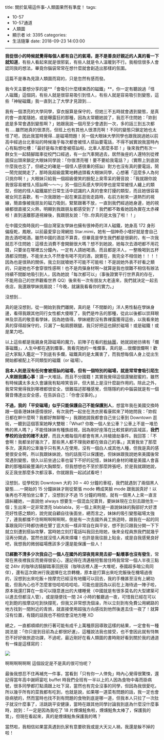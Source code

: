 title: 關於氣場這件事-人類圖果然有準度！
tags:
  - 10-57
  - 10-57通道
  - 人類圖
  - 顯示者
id: 3395
categories:
  - 生活隨筆
date: 2018-09-23 14:03:00
---

**我從很小的時候就覺得每個人都有自己的氣場，是不是善良好親近的人真的看一下就知道**，有些人看起來就是很邪氣，有些人就是令人溫暖到不行。我相信很多人會認同我的想法，畢竟你腦袋常常在想什麼就會創造出那樣的氛圍。
<!--more-->

這篇不是專為見證人類圖而寫的，只是忽然有感而發。

我今天主要想分享的是**「會吸引什麼樣東西的磁鐵」**，你一定有聽說過「怪人磁鐵」這個詞，有些人就是很容易吸引到怪人，有些人就是容易吸引到變態，這些「神秘磁鐵」我一直到上了大學才見證到....

我有一個漂亮的大學同學，穿衣服算是保守的，但她三不五時就會遇到變態，是真的會一直尾隨她，或是曝露狂的那種，因為太常聽她說了，我忍不住問她：「妳到底是多常會遇到變態啊？」她跟我說一個月至少會遇到一次，多的話三到五次都有.....雖然她真的很漂亮，但班上也有其他人很漂亮啊！不同的變態只鎖定她也太怪了吧，因此我當時覺得...是磁場問題！另一個大眼妹大學同學也跟我說過她以前高中經過台北車站的時候幾乎每次都會被怪人搭訕要電話，不得不誠實說我當時內心有點想吐槽：「最好是每次都會被搭訕啦，北車人那麼多耶！」後來我們有次一群女生一起騎腳踏車從校門口經過，有一台汽車開過去，居然後座的人還特別從裡面探出頭來鎖定大眼妹同學說：「你很漂亮喔！要不要給我電話？」（實際上到底說什麼我也忘了，但總之的確是一個怪人感很重的搭訕）對方也沒有真的要電話，鬧一鬧完就開走了，那時我超級震驚地轉過頭看大眼妹同學，心想著「這麼多人為何只挑你啊！」大眼妹只給我一個超級傻笑的臉配上臭零呆的聲音說：「我就跟你說我很容易被怪人搭訕啊～～～」另一個日系感大學同學也是常常被怪人纏上的類型，但她的怪人磁鐵屬於日常生活中認識的人真的會來打擾的類型，而且她很容易被女同志喜歡，有一次我跟她一起在東區逛街走路時，右前方射來一道熱烈的視線，簡直像被我朋友的磁力吸到，緊緊跟著不放，一直到我們經過她身邊，她的視線都很直接又火熱，明顯到我跟朋友都感受到了！我們都不敢看她因為實在太赤裸啦！直到遠離那道視線後，我跟朋友說：「你..你真的是太強了啦！！」

在中國交換時我的一個台灣室友學妹也擁有很神奇的洋人磁鐵，她身高 172 身形偏瘦乾，鳳眼，以前最愛穿台灣網拍 Star.mimi，她有一個神奇小嗜好就是會自己跑去酒吧喝酒，雖然中國的酒並不算貴，但畢竟是學生我們都是很窮的，有一次我就忍不住問她：這樣去消費不會開銷很大嗎？想不到她說，她每次去酒吧都不用花錢，只要坐在哪裡五分鐘內，一定有人請她喝酒，而且都是洋人，一整晚喝到五杯酒都沒問題，不能坐太久不然會有喝不完的酒，說實在，我完全不相信她！！！！因為也是很熟的關係，我立刻就嗆她不可能不可能啦！不是說她外表不好看之類的，只是她也不會穿很性感啊！也不是肉彈身材啊～就算是我也很難不相信有辦法持續不間斷地吸引到人，因為她說「每次都可以」（事後證實平行世界真的存在，不能用自己的世界觀看世界 QQ）後來有一次有朋友大老遠來，我們就決定一起去夜店，我還跟學妹挑眉說：「今晚，就讓我看看你的實力。」

沒想到...

真的是沒想到，從一開始到我們離開，真的是「不間斷的」洋人男性黏在學妹身邊，看得我跟其他同行女性都大傻眼了，我們是咋舌的那種，從此以後都以崇拜眼神及崇高的敬意看學妹，因為她值得。學妹絕對沒有靠裸露獲得這些，以我看來她真的穿得超保守的，只漏了一點肩膀跟腿，我只好把這也歸於磁場！或是磁鐵！或是業力吧。

以上這些都是我親身見證磁場的魔力，前陣子在看的[粉絲團](https://www.facebook.com/bonbonjinjin/photos/a.357980094408871.1073741827.357977644409116/808145719392304/?type=3&amp;theater)，她就說她彷彿有「爛事磁鐵」，人生中都在遇到爛事，我看完她的一堆爛事，真的是....很爛很爛啊！歡迎大家點入鑑定一下到底有多爛，磁鐵真的是太厲害了，而我想每個人身上從出生開始都被配上不同類型的磁鐵（or 磁場）。

**我本人則是沒有任何會被搭訕的磁場，但有一個特別的磁場，就是常常會吸引陌生人來跟我講心事**！講一大堆話，而且不分國籍！其實我覺得這個還蠻甜蜜的，雖然有時候講太多太久會讓我有點啼笑皆非，但大抵上是沒什麼副作用的。除此之外，我常常覺得我到哪裡都很安全，很難描述那種感覺，但隱隱約約中腦袋就是有一個聲音傳達出安全感，在告訴自己：「你會沒事的。」

**不過，我的「平安磁場」似乎只能保護自己不能保護別人**，想當年我在美國交換時跟一個香港妹妹感情很好，有次我們一起坐在洗衣房看康熙來了時她問我：「妳假日都在幹什麼啊？我都好無聊喔～」我跟她說我都會自己坐公車到 Downtown 逛街，一聽到這個答案她睜大雙眼：「What? 你敢一個人坐公車？公車上不是一堆恐怖的黑人嗎？」不能怪妹妹有種族歧視，因為剛好座落在比較貧窮的區域區，**我們學校的治安的確不太好**，而且大概每個月都會有黑人持槍搶劫事件。我回答：「不會啊！我都坐好幾次了，那些黑人都不理我欸都在做自己的事。」其實我坐了那麼多次，還真的公車幾乎只有黑人在使用，沒有一個白人或其他人種，但我是真的感覺很安全啊，所以我跟妹妹說，怕的話我可以保護她，但妹妹跟我說她來美國後常常遇到變態，很久以前坐過公車也留下不好的記憶，妹妹的身材的確是美國人會喜歡的那種超級豐滿的大胸類型，但我想想也不至於那麼誇張吧，於是我就跟她說，反正我坐那麼多次都沒事，你就跟我一起試試看吧！

沒想到，從學校到 Downtown 大約 30 ~ 40 分鐘的車程，我們就遇到了兩個黑人變態.....一開始的 15 分鐘妹妹才剛從緊張 mode 轉成笑臉 mode 跟我說真好！以後再也不用怕坐公車了，沒想到才不過 15 分鐘的時間，就有一個黑人上來一直言語糾纏她，一直說他 always 想要生一個混血兒寶貝，要妹妹現在立刻去跟他生一個；生出來一定非常漂亮 blablabla，另一個上來則是一直說妹妹的胸部好大好漂亮好性感之類的，說完就自顧自往後面坐，總而言之，妹妹的吸引變態磁場太強了，連我都擋不住啊啊啊啊啊啊，倒是有一次去國外員工旅遊時，跟我在一起的同事跟我同行時都彷彿在墾丁逛大街一樣非常自在與平安，想不到只跟我分開一下下就立刻遭到搭訕攻擊，當時她立刻打電話叫我回去陪她，後來全程員旅我們就幾乎沒再分開過，當然也就沒怪人再來煩囉！也許是我往臉上貼金，或是自我感覺良好吧，我想我的微弱磁場應該多少還是能保護一些人！

**已經數不清多少次我自己一個人在國外的深夜晃來晃去卻一點壞事也沒有發生**，常常在黑夜裡我反而覺得很安心，還記得在清邁極短暫居住時我常常一個人半夜三點從 24hr 的咖啡店騎腳踏車回民宿（咖啡店裡人還一大堆呢，泰國超多暗公鳥同伴），還有這次歐洲行我選擇在北京轉機，原本是打算出來吃完飯後在機場過夜的，沒想到出來吃飯＋按摩完已經沒有地鐵可以回去，我的手機甚至沒有上網功能，但我內心也不怎麼害怕哈哈哈哈哈，可能也是因為以前在上海待過一陣子啦，原本我還打算在一些可以隨意進出的大樓睡覺（中國就是有很多莫名的大型建築可以進去但都沒人管），或是隨便找一間 24 小時的餐廳過一夜，可惜我已經在可以吃到飽的按摩店吃到快撐死，但我又非常想洗個澡，所以立刻到有免費公用網路的地方找到一間附近的青旅，就直接使用超強方向感找到他然後進去住一夜了！就算沒有位置，有錢的話我也不相信會沒地方睡 XD

總之，一直都順順的旅行著可能有成千上萬種原因導致這樣的結果，一定會有一種說法是：「你只是到目前為止都很好運」，這種說法我也接受，也不會因此就有恃無恐不好好做旅遊功課，不過呢，最近剛好在看人類圖的書時剛好看到關於我的通道有一條是這樣寫的：

![](https://c2.staticflickr.com/2/1877/44548376581_7fc8b28ae6_z.jpg)

啊啊啊啊啊啊 這個設定是不是真的很可怕呢？

最後我想忍不住再補充一件事，當看到「只有你一人倖免」時內心覺得很驚悚，還記得當年高中謝師宴吃 buffet 時我們全班有一半以上的人因為食物中毒而掛病號，很多同學都打點滴跟上吐下瀉，當然也有完全沒事的同學，但因為我很愛吃，所以幾乎所有的菜我都有吃到，也就是說，如果哪一道菜有問題的話，我一定也會掛病號的，然而當時也找不到有問題的食物到底是哪一道，但我本人只拉了一次肚子就沒什麼事了，活跳跳平安健康，當時在跟其他同學討論我到底為什麼沒什麼事時，說到：「一定是因為我吃了 18 片煙燻鮭魚啦，煙燻鮭魚太棒了，保護我的胃」，但現在看起來，真的是煙燻鮭魚保護我的嗎？

當然啦，我相信如果當真遇到仇家有意要砍我或是大天災人禍，我還是躲不掉的啦！

